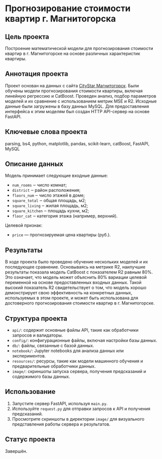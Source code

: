 # Прогнозирование стоимости квартир г. Магнитогорска

## Цель проекта

Построение математической модели для прогнозирования стоимости квартир в г. Магнитогорске на основе различных характеристик квартиры.

## Аннотация проекта

Проект основан на данных с сайта [CityStar Магнитогорск](http://magnitogorsk-citystar.ru/realty/prodazha-kvartir). Были обучены модели прогнозирования стоимости квартиры, включая линейную регрессию и CatBoost. Проведен анализ, подбор параметров моделей и их сравнение с использованием метрик MSE и R2. Исходные данные были загружены в базу данных MySQL. Для предоставления интерфейса к этим моделям был создан HTTP API-сервер на основе FastAPI.

## Ключевые слова проекта

parsing, bs4, python, matplotlib, pandas, scikit-learn, catBoost, FastAPI, MySQL

## Описание данных

Модель принимает следующие входные данные:

- `num_rooms` ‒ число комнат;
- `district` ‒ район расположения;
- `floors_num` ‒ число этажей в доме;
- `square_total` ‒ общая площадь, м2;
- `square_living` ‒ жилая площадь, м2;
- `square_kitchen` ‒ площадь кухни, м2;
- `floor_cat` ‒ категория этажа (например, верхний).

Целевой признак:

- `price` — прогнозируемая цена квартиры (руб.).

## Результаты

В ходе проекта было проведено обучение нескольких моделей и их последующее сравнение. Основываясь на метрике R2, наилучшие результаты показала модель CatBoost с показателем R2 равным 80%. Это означает, что модель может объяснить 80% вариации целевой переменной на основе предоставленных входных данных. Такой высокий показатель R2 свидетельствует о том, что модель хорошо демонстрирует свою эффективность на конкретных данных, используемых в этом проекте, и может быть использована для достоверного прогнозирования стоимости квартир в г. Магнитогорске.

## Структура проекта

- `api/`: содержит основные файлы API, такие как обработчики запросов и валидаторы.
- `config/`: конфигурационные файлы, включая настройки базы данных.
- `db/`: файлы, связанные с базой данных.
- `notebook/`: Jupyter notebooks для анализа данных или экспериментов.
- `resources/`: ресурсы, такие как модели машинного обучения и предварительные обработчики данных.
- `image/`: скриншоты запуска сервера, получения предсказаний и содержимого базы данных.

## Использование

1. Запустите сервер FastAPI, используя `main.py`.
2. Используйте `request.py` для отправки запросов к API и получения предсказаний.
3. Просмотрите скриншоты в директории `image/` для визуального представления работы сервера и результатов.

## Статус проекта

Завершён.